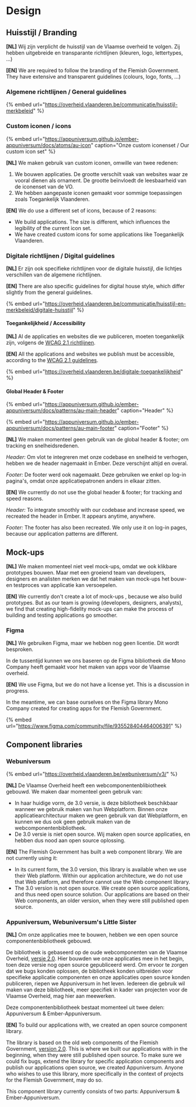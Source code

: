 # Design

## Huisstijl / Branding

**\[NL\]** Wij zijn verplicht de huisstijl van de Vlaamse overheid te volgen. Zij hebben uitgebreide en transparante richtlijnen \(kleuren, logo, lettertypes, ...\)

**\[EN\]** We are required to follow the branding of the Flemish Government. They have extensive and transparent guidelines \(colours, logo, fonts, ...\)

### Algemene richtlijnen / General guidelines 

{% embed url="https://overheid.vlaanderen.be/communicatie/huisstijl-merkbeleid" %}

### Custom iconen / icons

{% embed url="https://appuniversum.github.io/ember-appuniversum/docs/atoms/au-icon" caption="Onze custom iconenset / Our custom icon set" %}

**\[NL\]** We maken gebruik van custom iconen, omwille van twee redenen:

1. We bouwen applicaties. De grootte verschilt vaak van websites waar ze vooral dienen als ornament.  De grootte beïnvloedt de leesbaarheid van de iconenset van de VO.
2. We hebben aangepaste iconen gemaakt voor sommige toepassingen zoals Toegankelijk Vlaanderen.

**\[EN\]** We do use a different set of icons, because of 2 reasons:

* We build applications. The size is different, which influences the legibility of the current icon set.
* We have created custom icons for some applications like Toegankelijk Vlaanderen.

### Digitale richtlijnen / Digital guidelines

**\[NL\]** Er zijn  ook specifieke richtlijnen voor de digitale huisstijl, die lichtjes verschillen van de algemene richtlijnen.

**\[EN\]** There are also specific guidelines for digital house style, which differ slightly from the general guidelines.

{% embed url="https://overheid.vlaanderen.be/communicatie/huisstijl-en-merkbeleid/digitale-huisstijl" %}

#### Toegankelijkheid / Accessibility

**\[NL\]** Al de applicaties en websites die we publiceren, moeten toegankelijk zijn, volgens de [WCAG 2.1 richtlijnen](https://www.w3.org/TR/WCAG21/).

**\[EN\]** All the applications and websites we publish must be accessible, according to the [WCAG 2.1 guidelines](https://www.w3.org/TR/WCAG21/).

{% embed url="https://overheid.vlaanderen.be/digitale-toegankelijkheid" %}

#### Global Header & Footer

{% embed url="https://appuniversum.github.io/ember-appuniversum/docs/patterns/au-main-header" caption="Header" %}

{% embed url="https://appuniversum.github.io/ember-appuniversum/docs/patterns/au-main-footer" caption="Footer" %}

**\[NL\]** We maken momenteel geen gebruik van de global header & footer; om tracking en snelheidsredenen.

_Header:_ Om vlot te integreren met onze codebase en snelheid te verhogen, hebben we de header nagemaakt in Ember. Deze verschijnt altijd en overal.

_Footer:_ De footer werd ook nagemaakt. Deze gebruiken we enkel op log-in pagina's, omdat onze applicatiepatronen anders in elkaar zitten.

**\[EN\]** We currently do not use the global header & footer; for tracking and speed reasons.

_Header:_ To integrate smoothly with our codebase and increase speed, we recreated the header in Ember. It appears anytime, anywhere.

_Footer:_ The footer has also been recreated. We only use it on log-in pages, because our application patterns are different.

## Mock-ups

**\[NL\]** We maken momenteel niet veel mock-ups, omdat we ook klikbare prototypes bouwen. Maar met een groeiend team van developers, designers en analisten merken we dat het maken van mock-ups het bouw- en testproces van applicatie kan versoepelen.

**\[EN\]** We currently don't create a lot of mock-ups , because we also build prototypes. But as our team is growing \(developers, designers, analysts\), we find that creating high-fidelity mock-ups can make the process of building and testing applications go smoother.

### Figma

**\[NL\]** We gebruiken Figma, maar we hebben nog geen licentie. Dit wordt besproken.

In de tussentijd kunnen we ons baseren op de Figma bibliotheek die Mono Company heeft gemaakt voor het maken van apps voor de Vlaamse overheid.

**\[EN\]** We use Figma, but we do not have a license yet. This is a discussion in progress.

In the meantime, we can base ourselves on the Figma library Mono Company created for creating apps for the Flemish Government.

{% embed url="https://www.figma.com/community/file/935528404464006391" %}

## Component libraries

### Webuniversum

{% embed url="https://overheid.vlaanderen.be/webuniversum/v3/" %}

**\[NL\]** De Vlaamse Overheid heeft een webcomponentenblibiotheek gebouwd. We maken daar momenteel geen gebruik van:

* In haar huidige vorm, de 3.0 versie, is deze bibliotheek beschikbaar wanneer we gebruik maken van hun Webplatform. Binnen onze applicatiearchitectuur maken we geen gebruik van dat Webplatform, en kunnen we dus ook geen gebruik maken van de webcomponentenbibliotheek.
* De 3.0 versie is niet open source. Wij maken open source applicaties, en hebben dus nood aan open source oplossing.

**\[EN\]** The Flemish Government has built a web component library. We are not currently using it:

* In its current form, the 3.0 version, this library is available when we use their Web platform. Within our application architecture, we do not use that Web platform, and therefore cannot use the Web component library.
* The 3.0 version is not open source. We create open source applications, and thus need open source solution. Our applications are based on their Web components, an older version, when they were still published open source.

### Appuniversum, Webuniversum's Little Sister

**\[NL\]** Om onze applicaties mee te bouwen, hebben we een open source componentenbibliotheek gebouwd.

De bibliotheek is gebaseerd op de oude webcomponenten van de Vlaamse Overheid, [versie 2.0](https://overheid.vlaanderen.be/webuniversum/webcomponenten-versie-2). Hier bouwden we onze applicaties mee in het begin, toen deze versie nog open source gepubliceerd werd. Om ervoor te zorgen dat we bugs konden oplossen, de bibliotheek konden uitbreiden voor specifieke applicatie componenten en onze applicaties open source konden publiceren, riepen we Appuniversum in het leven. Iedereen die gebruik wil maken van deze bibliotheek, meer specifiek in kader van projecten voor de Vlaamse Overheid, mag hier aan meewerken.

Deze componentenbibliotheek bestaat momenteel uit twee delen: Appuniversum & Ember-Appuniversum.

**\[EN\]** To build our applications with, we created an open source component library.

The library is based on the old web components of the Flemish Government, [version 2.0](https://overheid.vlaanderen.be/webuniversum/webcomponenten-versie-2). This is where we built our applications with in the beginning, when they were still published open source. To make sure we could fix bugs, extend the library for specific application components and publish our applications open source, we created Appuniversum. Anyone who wishes to use this library, more specifically in the context of projects for the Flemish Government, may do so.

 This component library currently consists of two parts: Appuniversum & Ember-Appuniversum.



